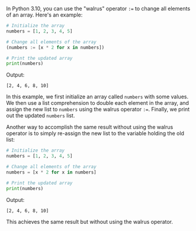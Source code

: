 In Python 3.10, you can use the "walrus" operator `:=` to change all elements of an array. Here's an example:

```python
# Initialize the array
numbers = [1, 2, 3, 4, 5]

# Change all elements of the array
(numbers := [x * 2 for x in numbers])

# Print the updated array
print(numbers)
```

Output:
```
[2, 4, 6, 8, 10]
```
In this example, we first initialize an array called `numbers` with some values. We then use a list comprehension to double each element in the array, and assign the new list to `numbers` using the walrus operator `:=`. Finally, we print out the updated `numbers` list. 

Another way to accomplish the same result without using the walrus operator is to simply re-assign the new list to the variable holding the old list:

```python
# Initialize the array
numbers = [1, 2, 3, 4, 5]

# Change all elements of the array
numbers = [x * 2 for x in numbers]

# Print the updated array
print(numbers)
```

Output:
```
[2, 4, 6, 8, 10]
```
This achieves the same result but without using the walrus operator.